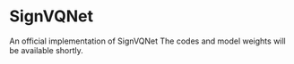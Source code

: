 # SignVQNet
An official implementation of SignVQNet
The codes and model weights will be available shortly.
